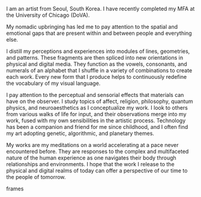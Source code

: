 I am an artist from Seoul, South Korea. I have recently completed my MFA at the University of Chicago (DoVA).

My nomadic upbringing has led me to pay attention to the spatial and emotional gaps that are present within and between people and everything else. 

I distill my perceptions and experiences into modules of lines, geometries, and patterns. These fragments are then spliced into new orientations in physical and digital media. They function as the vowels, consonants, and numerals of an alphabet that I shuffle in a variety of combinations to create each work. Every new form that I produce helps to continuously redefine the vocabulary of my visual language. 

I pay attention to the perceptual and sensorial effects that materials can have on the observer. I study topics of affect, religion, philosophy, quantum physics, and neuroaesthetics as I conceptualize my work. I look to others from various walks of life for input, and their observations merge into my work, fused with my own sensibilities in the artistic process. Technology has been a companion and friend for me since childhood, and I often find my art adopting genetic, algorithmic, and planetary themes.

My works are my meditations on a world accelerating at a pace never encountered before. They are responses to the complex and multifaceted nature of the human experience as one navigates their body through relationships and environments. I hope that the work I release to the physical and digital realms of today can offer a perspective of our time to the people of tomorrow.

frames